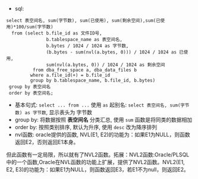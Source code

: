 - sql:
```
select 表空间名, sum(字节数), sum(已使用), sum(剩余空间),sum(已使用)*100/sum(字节数)
  from (select b.file_id as 文件ID号,
               b.tablespace_name as 表空间名,
               b.bytes / 1024 / 1024 as 字节数,
               (b.bytes - sum(nvl(a.bytes, 0))) / 1024 / 1024 as 已使用,
               sum(nvl(a.bytes, 0)) / 1024 / 1024 as 剩余空间
          from dba_free_space a, dba_data_files b
         where a.file_id(+) = b.file_id
         group by b.tablespace_name, b.file_id, b.bytes)
 group by 表空间名
 order by 表空间名;
```

- 基本句式: `select ... from ...` 使用 `as` 起别名: `select 表空间名, sum(字节数) as 字节数`, 显示表头为 字节数
- group by: 将数据按照 **表空间名** 分类汇总, 使用 `sum` 函数是将同类的数据相加
- order by: 按照类别排序, 默认为升序, 使用 `desc` 改为降序排列
- nvl函数: oracle提供的函数, NVL(E1, E2)的功能为：如果E1为NULL，则函数返回E2，否则返回E1本身。

但此函数有一定局限，所以就有了NVL2函数。拓展：NVL2函数:Oracle/PLSQL中的一个函数,Oracle在NVL函数的功能上扩展，提供了NVL2函数。NVL2(E1, E2, E3)的功能为：如果E1为NULL，则函数返回E3，若E1不为null，则返回E2。
